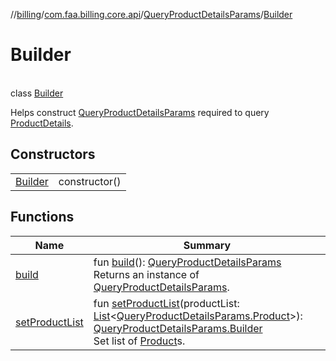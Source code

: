 //[billing](../../../../index.md)/[com.faa.billing.core.api](../../index.md)/[QueryProductDetailsParams](../index.md)/[Builder](index.md)

# Builder

\
class [Builder](index.md)

Helps construct [QueryProductDetailsParams](../index.md) required to query [ProductDetails](../../-product-details/index.md).

## Constructors

| | |
|---|---|
| [Builder](-builder.md) | constructor() |

## Functions

| Name | Summary |
|---|---|
| [build](build.md) | fun [build](build.md)(): [QueryProductDetailsParams](../index.md)<br>Returns an instance of [QueryProductDetailsParams](../index.md). |
| [setProductList](set-product-list.md) | fun [setProductList](set-product-list.md)(productList: [List](https://kotlinlang.org/api/latest/jvm/stdlib/kotlin.collections/-list/index.html)&lt;[QueryProductDetailsParams.Product](../-product/index.md)&gt;): [QueryProductDetailsParams.Builder](index.md)<br>Set list of [Product](../-product/index.md)s. |
